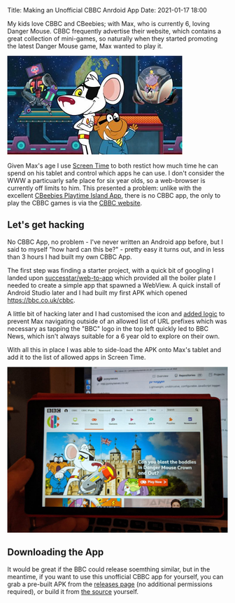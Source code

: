 Title: Making an Unofficial CBBC Anrdoid App
Date: 2021-01-17 18:00

My kids love CBBC and CBeebies; with Max, who is currently 6, loving Danger Mouse. CBBC frequently advertise their website, which contains a great collection of mini-games, so naturally when they started promoting the latest Danger Mouse game, Max wanted to play it.

![CBBC Danger Mouse Game](/images/2021/cbbc-danger-mouse-game.jpg)

Given Max's age I use [Screen Time](https://screentimelabs.com) to both restict how much time he can spend on his tablet and control which apps he can use. I don't consider the WWW a particuarly safe place for six year olds, so a web-browser is currently off limits to him. This presented a problem: unlike with the excellent [CBeebies Playtime Island App](https://www.bbc.co.uk/cbeebies/apps/cbeebies-playtime-island-app), there is no CBBC app, the only to play the CBBC games is via the [CBBC website](https://www.bbc.co.uk/cbbc).

## Let's get hacking
No CBBC App, no problem - I've never written an Android app before, but I said to myself "how hard can this be?" - pretty easy it turns out, and in less than 3 hours I had built my own CBBC App.

The first step was finding a starter project, with a quick bit of googling I landed upon [successtar/web-to-app](https://github.com/successtar/web-to-app) which provided all the boiler plate I needed to create a simple app that spawned a WebView. A quick install of Android Studio later and I had built my first APK which opened https://bbc.co.uk/cbbc. 

A little bit of hacking later and I had customised the icon and [added logic](https://github.com/successtar/web-to-app/pull/7) to prevent Max navigating outside of an allowed list of URL prefixes which was necessary as tapping the "BBC" logo in the top left quickly led to BBC News, which isn't always suitable for a 6 year old to explore on their own.

With all this in place I was able to side-load the APK onto Max's tablet and add it to the list of allowed apps in Screen Time.

![My unofficial CBBC app in action](/images/2021/cbbc-app-in-action.jpg)

## Downloading the App
It would be great if the BBC could release soemthing similar, but in the meantime, if you want to use this unofficial CBBC app for yourself, you can grab a pre-built APK from the [releases page](https://github.com/jonnyreeves/unofficial-cbbc-app/releases) (no additional permissions required), or build it from [the source](https://github.com/jonnyreeves/unofficial-cbbc-app) yourself.



